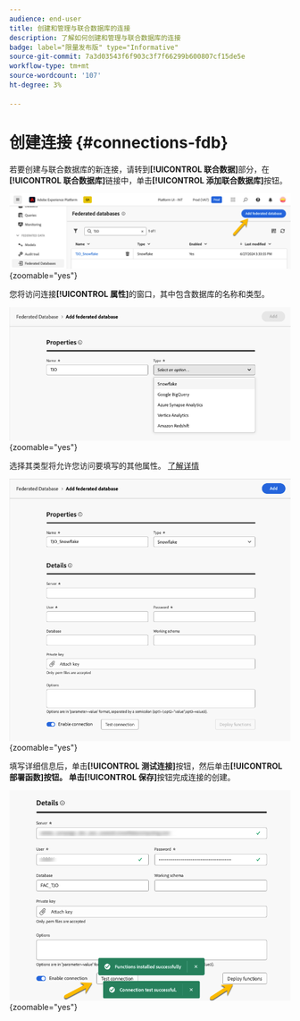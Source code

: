 ```yaml
---
audience: end-user
title: 创建和管理与联合数据库的连接
description: 了解如何创建和管理与联合数据库的连接
badge: label="限量发布版" type="Informative"
source-git-commit: 7a3d03543f6f903c3f7f66299b600807cf15de5e
workflow-type: tm+mt
source-wordcount: '107'
ht-degree: 3%

---
```


# 创建连接 {#connections-fdb}

若要创建与联合数据库的新连接，请转到&#x200B;**[!UICONTROL 联合数据]**&#x200B;部分，在&#x200B;**[!UICONTROL 联合数据库]**&#x200B;链接中，单击&#x200B;**[!UICONTROL 添加联合数据库]**&#x200B;按钮。

![](assets/connections_list.png){zoomable="yes"}

您将访问连接&#x200B;**[!UICONTROL 属性]**&#x200B;的窗口，其中包含数据库的名称和类型。

![](assets/connections_name.png){zoomable="yes"}

选择其类型将允许您访问要填写的其他属性。 [了解详情](federated-db.md)

![](assets/connections_details.png){zoomable="yes"}

填写详细信息后，单击&#x200B;**[!UICONTROL 测试连接]**&#x200B;按钮，然后单击&#x200B;**[!UICONTROL 部署函数]**按钮。
单击**[!UICONTROL 保存]**&#x200B;按钮完成连接的创建。

![](assets/connections_testdeploy.png){zoomable="yes"}
